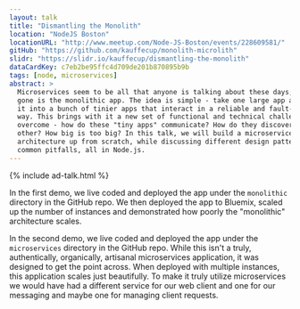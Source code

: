 ```yaml
---
layout: talk
title: "Dismantling the Monolith"
location: "NodeJS Boston"
locationURL: "http://www.meetup.com/Node-JS-Boston/events/228609581/"
gitHub: "https://github.com/kauffecup/monolith-microlith"
slidr: "https://slidr.io/kauffecup/dismantling-the-monolith"
dataCardKey: c7eb2be95ffc4d709de201b870895b9b
tags: [node, microservices]
abstract: >
  Microservices seem to be all that anyone is talking about these days; long
  gone is the monolithic app. The idea is simple - take one large app and break
  it into a bunch of tinier apps that interact in a reliable and fault-tolerant
  way. This brings with it a new set of functional and technical challenges to
  overcome - how do these "tiny apps" communicate? How do they discover each
  other? How big is too big? In this talk, we will build a microservice-based
  architecture up from scratch, while discussing different design patterns and
  common pitfalls, all in Node.js.
---
```


{% include ad-talk.html %}

In the first demo, we live coded and deployed the app under the `monolithic`
directory in the GitHub repo. We then deployed the app to Bluemix, scaled up
the number of instances and demonstrated how poorly the "monolithic"
architecture scales.

In the second demo, we live coded and deployed the app under the `microservices`
directory in the GitHub repo. While this isn't a truly, authentically,
organically, artisanal microservices application, it was designed to get the
point across. When deployed with multiple instances, this application scales
just beautifully. To make it truly utilize microservices we would have had a
different service for our web client and one for our messaging and maybe one
for managing client requests.
